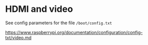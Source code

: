 # HDMI and video

See config parameters for the file `/boot/config.txt` 

https://www.raspberrypi.org/documentation/configuration/config-txt/video.md
